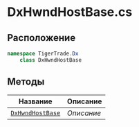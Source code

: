 
# DxHwndHostBase.cs
## Расположение
```csharp
namespace TigerTrade.Dx  
    class DxHwndHostBase
```

## Методы
| Название | Описание |
| --- | --- |
| [`DxHwndHostBase`](./Методы/DxHwndHostBase.md) | *Описание* |
